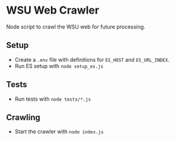 # WSU Web Crawler

Node script to crawl the WSU web for future processing.

## Setup

* Create a `.env` file with definitions for `ES_HOST` and `ES_URL_INDEX`.
* Run ES setup with `node setup_es.js`

## Tests

* Run tests with `node tests/*.js`

## Crawling

* Start the crawler with `node index.js`
